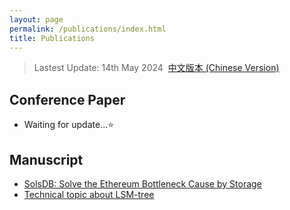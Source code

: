 ```yaml
---
layout: page
permalink: /publications/index.html
title: Publications
---
```


> Lastest Update: 14th May 2024&nbsp;  [中文版本 (Chinese Version)](https://caihanlin.com/file/publications-zh/)

## Conference Paper

- Waiting for update...⭐

## Manuscript

- [SolsDB: Solve the Ethereum Bottleneck Cause by Storage](https://potatochipking.github.io/mypaper/Solve-the-Ethereum-Bottleneck-Cause-by-Storage.pdf)<br>
- [Technical topic about LSM-tree](https://potatochipking.github.io/mypaper/Technology-LSM-tree.md)<br>

